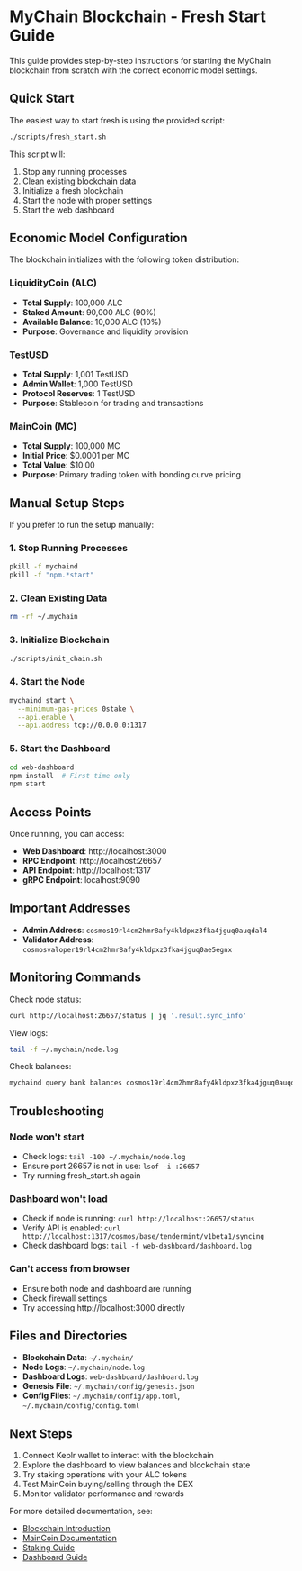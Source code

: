 # MyChain Blockchain - Fresh Start Guide

This guide provides step-by-step instructions for starting the MyChain blockchain from scratch with the correct economic model settings.

## Quick Start

The easiest way to start fresh is using the provided script:

```bash
./scripts/fresh_start.sh
```

This script will:
1. Stop any running processes
2. Clean existing blockchain data
3. Initialize a fresh blockchain
4. Start the node with proper settings
5. Start the web dashboard

## Economic Model Configuration

The blockchain initializes with the following token distribution:

### LiquidityCoin (ALC)
- **Total Supply**: 100,000 ALC
- **Staked Amount**: 90,000 ALC (90%)
- **Available Balance**: 10,000 ALC (10%)
- **Purpose**: Governance and liquidity provision

### TestUSD
- **Total Supply**: 1,001 TestUSD
- **Admin Wallet**: 1,000 TestUSD
- **Protocol Reserves**: 1 TestUSD
- **Purpose**: Stablecoin for trading and transactions

### MainCoin (MC)
- **Total Supply**: 100,000 MC
- **Initial Price**: $0.0001 per MC
- **Total Value**: $10.00
- **Purpose**: Primary trading token with bonding curve pricing

## Manual Setup Steps

If you prefer to run the setup manually:

### 1. Stop Running Processes
```bash
pkill -f mychaind
pkill -f "npm.*start"
```

### 2. Clean Existing Data
```bash
rm -rf ~/.mychain
```

### 3. Initialize Blockchain
```bash
./scripts/init_chain.sh
```

### 4. Start the Node
```bash
mychaind start \
  --minimum-gas-prices 0stake \
  --api.enable \
  --api.address tcp://0.0.0.0:1317
```

### 5. Start the Dashboard
```bash
cd web-dashboard
npm install  # First time only
npm start
```

## Access Points

Once running, you can access:

- **Web Dashboard**: http://localhost:3000
- **RPC Endpoint**: http://localhost:26657
- **API Endpoint**: http://localhost:1317
- **gRPC Endpoint**: localhost:9090

## Important Addresses

- **Admin Address**: `cosmos19rl4cm2hmr8afy4kldpxz3fka4jguq0auqdal4`
- **Validator Address**: `cosmosvaloper19rl4cm2hmr8afy4kldpxz3fka4jguq0ae5egnx`

## Monitoring Commands

Check node status:
```bash
curl http://localhost:26657/status | jq '.result.sync_info'
```

View logs:
```bash
tail -f ~/.mychain/node.log
```

Check balances:
```bash
mychaind query bank balances cosmos19rl4cm2hmr8afy4kldpxz3fka4jguq0auqdal4
```

## Troubleshooting

### Node won't start
- Check logs: `tail -100 ~/.mychain/node.log`
- Ensure port 26657 is not in use: `lsof -i :26657`
- Try running fresh_start.sh again

### Dashboard won't load
- Check if node is running: `curl http://localhost:26657/status`
- Verify API is enabled: `curl http://localhost:1317/cosmos/base/tendermint/v1beta1/syncing`
- Check dashboard logs: `tail -f web-dashboard/dashboard.log`

### Can't access from browser
- Ensure both node and dashboard are running
- Check firewall settings
- Try accessing http://localhost:3000 directly

## Files and Directories

- **Blockchain Data**: `~/.mychain/`
- **Node Logs**: `~/.mychain/node.log`
- **Dashboard Logs**: `web-dashboard/dashboard.log`
- **Genesis File**: `~/.mychain/config/genesis.json`
- **Config Files**: `~/.mychain/config/app.toml`, `~/.mychain/config/config.toml`

## Next Steps

1. Connect Keplr wallet to interact with the blockchain
2. Explore the dashboard to view balances and blockchain state
3. Try staking operations with your ALC tokens
4. Test MainCoin buying/selling through the DEX
5. Monitor validator performance and rewards

For more detailed documentation, see:
- [Blockchain Introduction](BLOCKCHAIN_INTRODUCTION.md)
- [MainCoin Documentation](MAINCOIN_DOCUMENTATION.md)
- [Staking Guide](STAKING_GUIDE.md)
- [Dashboard Guide](web-dashboard/DASHBOARD_GUIDE.md)